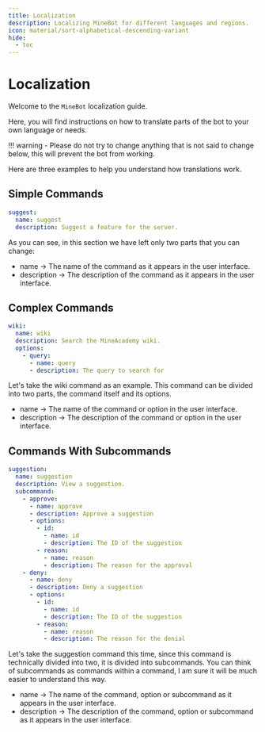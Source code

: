 ```yaml
---
title: Localization
description: Localizing MineBot for different languages and regions.
icon: material/sort-alphabetical-descending-variant
hide:
  - toc
---
```


# Localization

Welcome to the `MineBot` localization guide. 

Here, you will find instructions on how to translate parts of the bot to your own language or needs.

!!! warning
    - Please do not try to change anything that is not said to change below, this will prevent the bot from working.

Here are three examples to help you understand how translations work.

## Simple Commands
```yaml
suggest:
  name: suggest
  description: Suggest a feature for the server.
```

As you can see, in this section we have left only two parts that you can change:

- name -> The name of the command as it appears in the user interface.
- description -> The description of the command as it appears in the user interface.

## Complex Commands
```yaml
wiki:
  name: wiki
  description: Search the MineAcademy wiki.
  options:
    - query:
      - name: query
      - description: The query to search for
```

Let's take the wiki command as an example. This command can be divided into two parts, the command itself and its options.

- name -> The name of the command or option in the user interface.
- description -> The description of the command or option in the user interface.

## Commands With Subcommands
```yaml
suggestion:
  name: suggestion
  description: View a suggestion.
  subcommand:
    - approve:
      - name: approve
      - description: Approve a suggestion
      - options:
        - id:
          - name: id
          - description: The ID of the suggestion
        - reason:
          - name: reason
          - description: The reason for the approval
    - deny:
      - name: deny
      - description: Deny a suggestion
      - options:
        - id:
          - name: id
          - description: The ID of the suggestion
        - reason:
          - name: reason
          - description: The reason for the denial
```

Let's take the suggestion command this time, since this command is technically divided into two, it is divided into subcommands.
You can think of subcommands as commands within a command, I am sure it will be much easier to understand this way.

- name -> The name of the command, option or subcommand as it appears in the user interface.
- description -> The description of the command, option or subcommand as it appears in the user interface.